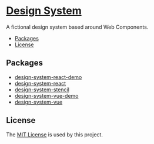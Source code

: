 # [Design System](https://github.com/dbtedman/design-system)

A fictional design system based around Web Components.

-   [Packages](#packages)
-   [License](#license)

## Packages

-   [design-system-react-demo](./package/design-system-react-demo)
-   [design-system-react](./package/design-system-react)
-   [design-system-stencil](./package/design-system-stencil)
-   [design-system-vue-demo](./package/design-system-vue-demo)
-   [design-system-vue](./package/design-system-vue)

## License

The [MIT License](./LICENSE.md) is used by this project.
